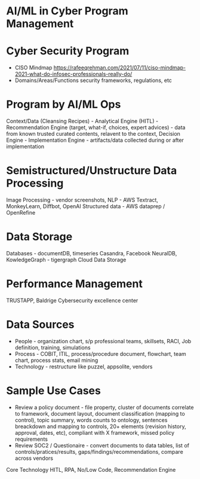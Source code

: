 # AI/ML in Cyber Program Management

# Cyber Security Program

  - CISO Mindmap https://rafeeqrehman.com/2021/07/11/ciso-mindmap-2021-what-do-infosec-professionals-really-do/
   - Domains/Areas/Functions security frameworks, regulations, etc

# Program by AI/ML Ops
  Context/Data (Cleansing Recipes) - 
  Analytical Engine (HITL) - 
  Recommendation Engine (target, what-if, choices, expert advices) - data from known trusted curated contents, relavent to the context,
  Decision Engine - 
  Implementation Engine - artifacts/data collected during or after implementation 

# Semistructured/Unstructure Data Processing 
  Image Processing - vendor screenshots, 
  NLP - AWS Textract, MonkeyLearn, Diffbot, OpenAI
  Structured data - AWS dataprep / OpenRefine 

# Data Storage
  Databases - documentDB, timeseries Casandra, Facebook NeuralDB, KowledgeGraph - tigergraph
  Cloud Data Storage 

# Performance Management 
  TRUSTAPP, Baldrige Cybersecurity excellence center

# Data Sources
  - People - organization chart, s/p professional teams, skillsets, RACI, Job definition, training, simulations
  - Process - COBIT, ITIL, process/procedure document, flowchart, team chart, process stats, email mining
  - Technology - restructure like puzzel, appsolite, vendors

# Sample Use Cases
  - Review a policy document - file property, cluster of documents correlate to framework, document layout, document classification (mapping to control), topic summary,    words counts to ontology,  sentences breackdown and mapping to controls, 20+ elements (revision history, approval, dates, etc), compliant with X framework, missed    policy requirements
  - Review SOC2 / Questionaire - convert documents to data tables, list of controls/pratices/results, gaps/findings/recommendations, compare across vendors 
  

Core Technology 
  HITL, RPA, No/Low Code, Recommendation Engine 
